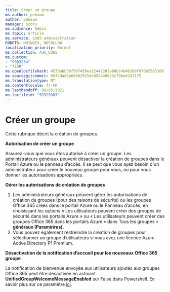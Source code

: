 ```yaml
---
title: Créer un groupe
ms.author: pebaum
author: pebaum
manager: scotv
ms.audience: Admin
ms.topic: article
ms.service: o365-administration
ROBOTS: NOINDEX, NOFOLLOW
localization_priority: Normal
ms.collection: Adm_O365
ms.custom:
- "9003234"
- "7230"
ms.openlocfilehash: 4530abb3bf597458ea22441203a0db24b4b109f0760258310072891014c4b454
ms.sourcegitcommit: b5f7da89a650d2915dc652449623c78be6247175
ms.translationtype: MT
ms.contentlocale: fr-FR
ms.lasthandoff: 08/05/2021
ms.locfileid: "53929303"
---
```

# <a name="create-a-group"></a>Créer un groupe

Cette rubrique décrit la création de groupes.

**Autorisation de créer un groupe**

Assurez-vous que vous êtes autorisé à créer un groupe. Les administrateurs généraux peuvent désactiver la création de groupes dans le Portail Azure ou le panneau d’accès. Il se peut que vous ayez besoin d'un administrateur pour créer le nouveau groupe pour vous, ou pour vous donner les autorisations appropriées.

**Gérer les autorisations de création de groupes**

1. Les administrateurs généraux peuvent gérer les autorisations de création de groupes (pour des raisons de sécurité) ou les groupes Office 365 créés dans le portail Azure ou le Panneau d’accès, en choisissant les options « Les utilisateurs peuvent créer des groupes de sécurité dans les portails Azure » ou « Les utilisateurs peuvent créer des groupes Office 365 dans les portails Azure » dans Tous les groupes  >  **généraux (Paramètres).**
2. Vous pouvez également restreindre la création de groupes pour sélectionner un groupe d’utilisateurs si vous avez une licence Azure Active Directory P1 Premium.

**Désactivation de la notification d’accueil pour les nouveaux Office 365 groupe**

La notification de bienvenue envoyée aux utilisateurs ajoutés aux groupes Office 365 peut être désactivée en activant **UnifiedGroupWelcomeMessageEnabled** sur False dans Powershell. En savoir plus sur ce paramètre [ici](https://docs.microsoft.com/powershell/module/exchange/set-unifiedgroup?view=exchange-ps&preserve-view=true).

